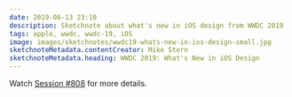 ```yaml
---
date: 2019-06-13 23:10
description: Sketchnote about what's new in iOS design from WWDC 2019
tags: apple, wwdc, wwdc-19, iOS
image: images/sketchnotes/wwdc19-whats-new-in-ios-design-small.jpg
sketchnoteMetadata.contentCreator: Mike Stern
sketchnoteMetadata.heading: WWDC 2019: What's New in iOS Design
---
```


Watch [Session #808](https://developer.apple.com/wwdc19/808) for more details.

